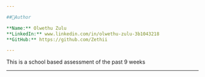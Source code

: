```yaml
---

##🌹Author 

**Name:** Olwethu Zulu
**LinkedIn:** www.linkedin.com/in/olwethu-zulu-3b1043218
**GitHub:** https://github.com/Zethii

---
```


This is a school based assessment of the past 9 weeks 

---
